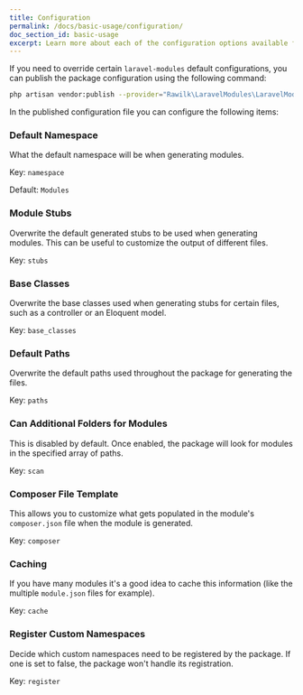 ```yaml
---
title: Configuration
permalink: /docs/basic-usage/configuration/
doc_section_id: basic-usage
excerpt: Learn more about each of the configuration options available for laravel-modules.
---
```


If you need to override certain `laravel-modules` default configurations, you can publish the package configuration
using the following command:

```bash
php artisan vendor:publish --provider="Rawilk\LaravelModules\LaravelModulesServiceProvider"
```

In the published configuration file you can configure the following items:

### Default Namespace
What the default namespace will be when generating modules.

Key: `namespace`

Default: `Modules`

### Module Stubs
Overwrite the default generated stubs to be used when generating modules. This can be useful to customize the output
of different files.

Key: `stubs`

### Base Classes
Overwrite the base classes used when generating stubs for certain files, such as a controller or an Eloquent model.

Key: `base_classes`

### Default Paths
Overwrite the default paths used throughout the package for generating the files.

Key: `paths`

### Can Additional Folders for Modules
This is disabled by default. Once enabled, the package will look for modules in the specified array of paths.

Key: `scan`

### Composer File Template
This allows you to customize what gets populated in the module's `composer.json` file when the module is generated.

Key: `composer`

### Caching
If you have many modules it's a good idea to cache this information (like the multiple `module.json` files for example).

Key: `cache`

### Register Custom Namespaces
Decide which custom namespaces need to be registered by the package. If one is set to false, the package
won't handle its registration.

Key: `register`